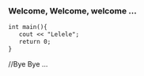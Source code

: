 ### Welcome, Welcome, welcome ... 

```markdown
int main(){
   cout << "Lelele";
   return 0;
}
```

//Bye Bye ...
